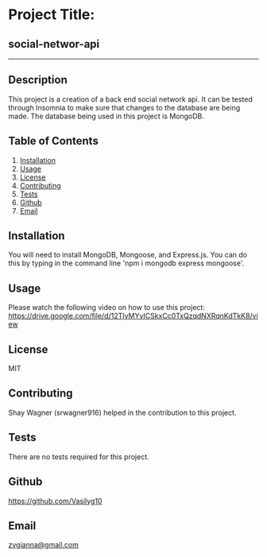   # Project Title: 
  ## social-networ-api
  ----
  ## Description
  This project is a creation of a back end social network api. It can be tested through Insomnia to make sure that changes to the database are being made. The database being used in this project is MongoDB.

  ## Table of Contents
  1. [Installation](#Installation)
  2. [Usage](#Usage)
  3. [License](#License)
  4. [Contributing](#Contributing)
  5. [Tests](#Tests)
  6. [Github](#Github)
  7. [Email](#Email)

  ## Installation
  You will need to install MongoDB, Mongoose, and Express.js. You can do this by typing in the command line 'npm i mongodb express mongoose'.

  ## Usage
  Please watch the following video on how to use this project: https://drive.google.com/file/d/12TIyMYvICSkxCc0TxQzqdNXRqnKdTkK8/view
  
  ## License
  MIT

  ## Contributing
  Shay Wagner (srwagner916) helped in the contribution to this project.

  ## Tests
  There are no tests required for this project.

  ## Github
  https://github.com/Vasilyg10

  ## Email
  zvgianna@gmail.com